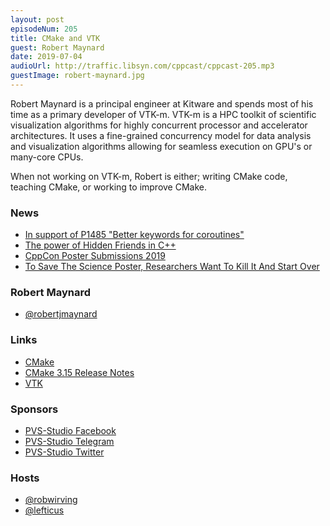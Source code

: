 ```yaml
---
layout: post
episodeNum: 205
title: CMake and VTK
guest: Robert Maynard
date: 2019-07-04
audioUrl: http://traffic.libsyn.com/cppcast/cppcast-205.mp3
guestImage: robert-maynard.jpg
---
```


Robert Maynard is a principal engineer at Kitware and spends most of his time as a primary developer of VTK-m. VTK-m is a HPC toolkit of scientific visualization algorithms for highly concurrent processor and accelerator architectures. It uses a fine-grained concurrency model for data analysis and visualization algorithms allowing for seamless execution on GPU's or many-core CPUs.

When not working on VTK-m, Robert is either; writing CMake code, teaching CMake, or working to improve CMake.

### News ###

 - [In support of P1485 "Better keywords for coroutines"](https://quuxplusone.github.io/blog/2019/06/26/pro-p1485/)
 - [The power of Hidden Friends in C++](https://blogs.accu.org/?p=1974)
 - [CppCon Poster Submissions 2019](https://cppcon.org/poster-submissions-2019/)
 - [To Save The Science Poster, Researchers Want To Kill It And Start Over](https://www.npr.org/sections/health-shots/2019/06/11/729314248/to-save-the-science-poster-researchers-want-to-kill-it-and-start-over)

### Robert Maynard ###

 - [@robertjmaynard](https://twitter.com/@robertjmaynard)

### Links ###

 - [CMake](https://cmake.org/)
 - [CMake 3.15 Release Notes](https://cmake.org/cmake/help/v3.15/release/3.15.html)
 - [VTK](https://vtk.org/)

### Sponsors ###

- [PVS-Studio Facebook](https://www.facebook.com/StaticCodeAnalyzer/)
- [PVS-Studio Telegram](https://t.me/pvsstudio_en)
- [PVS-Studio Twitter](https://twitter.com/Code_Analysis)

### Hosts ###

- [@robwirving](https://twitter.com/robwirving)
- [@lefticus](https://twitter.com/lefticus)

